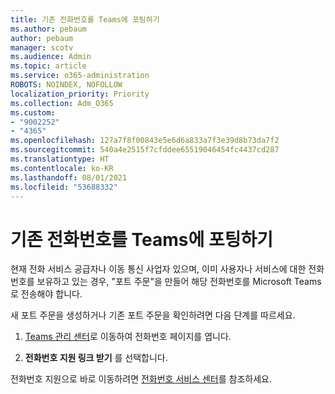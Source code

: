 ```yaml
---
title: 기존 전화번호를 Teams에 포팅하기
ms.author: pebaum
author: pebaum
manager: scotv
ms.audience: Admin
ms.topic: article
ms.service: o365-administration
ROBOTS: NOINDEX, NOFOLLOW
localization_priority: Priority
ms.collection: Adm_O365
ms.custom:
- "9002252"
- "4365"
ms.openlocfilehash: 127a7f8f00843e5e6d6a833a7f3e39d8b73da7f2
ms.sourcegitcommit: 540a4e2515f7cfddee65519046454fc4437cd287
ms.translationtype: HT
ms.contentlocale: ko-KR
ms.lasthandoff: 08/01/2021
ms.locfileid: "53688332"
---
```

# <a name="port-existing-numbers-to-teams"></a>기존 전화번호를 Teams에 포팅하기

현재 전화 서비스 공급자나 이동 통신 사업자 있으며, 이미 사용자나 서비스에 대한 전화번호를 보유하고 있는 경우, "포트 주문"을 만들어 해당 전화번호를 Microsoft Teams로 전송해야 합니다.  

새 포트 주문을 생성하거나 기존 포트 주문을 확인하려면 다음 단계를 따르세요. 

1. [Teams 관리 센터](https://admin.teams.microsoft.com/phone-numbers)로 이동하여 전화번호 페이지를 엽니다. 

1. **전화번호 지원 링크 받기** 를 선택합니다. 

전화번호 지원으로 바로 이동하려면 [전화번호 서비스 센터](https://pstnsd.powerappsportals.com/)를 참조하세요.  